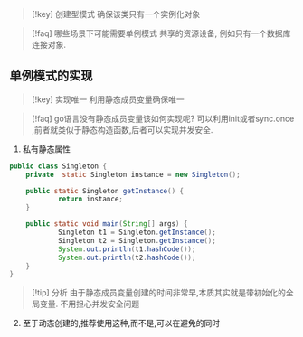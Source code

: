 
>[!key] 创建型模式 
>确保该类只有一个实例化对象 

>[!faq] 哪些场景下可能需要单例模式 
>共享的资源设备, 例如只有一个数据库连接对象. 

## 单例模式的实现 

>[!key] 实现唯一 
>利用静态成员变量确保唯一 

>[!faq] go语言没有静态成员变量该如何实现呢? 
>可以利用init或者sync.once ,前者就类似于静态构造函数,后者可以实现并发安全. 

1. 私有静态属性 

```java 
public class Singleton {
	private  static Singleton instance = new Singleton();

	public static Singleton getInstance() {
			return instance;
	}

	public static void main(String[] args) {
			Singleton t1 = Singleton.getInstance();
			Singleton t2 = Singleton.getInstance();
			System.out.println(t1.hashCode());
			System.out.println(t2.hashCode());
	}
}

```

>[!tip] 分析
>由于静态成员变量创建的时间非常早,本质其实就是带初始化的全局变量. 
>不用担心并发安全问题 
>

2. 至于动态创建的,推荐使用这种,而不是,可以在避免的同时 

